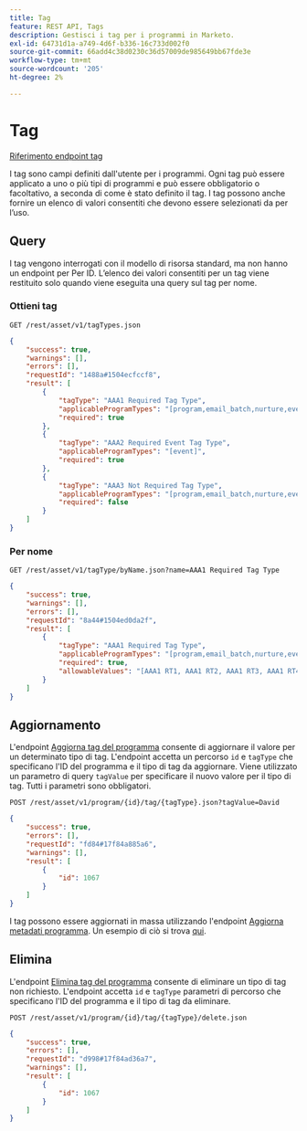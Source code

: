 ```yaml
---
title: Tag
feature: REST API, Tags
description: Gestisci i tag per i programmi in Marketo.
exl-id: 64731d1a-a749-4d6f-b336-16c733d002f0
source-git-commit: 66add4c38d0230c36d57009de985649bb67fde3e
workflow-type: tm+mt
source-wordcount: '205'
ht-degree: 2%

---
```


# Tag

[Riferimento endpoint tag](https://developer.adobe.com/marketo-apis/api/asset/#tag/Tags)

I tag sono campi definiti dall&#39;utente per i programmi. Ogni tag può essere applicato a uno o più tipi di programmi e può essere obbligatorio o facoltativo, a seconda di come è stato definito il tag. I tag possono anche fornire un elenco di valori consentiti che devono essere selezionati da per l’uso.

## Query

I tag vengono interrogati con il modello di risorsa standard, ma non hanno un endpoint per Per ID. L’elenco dei valori consentiti per un tag viene restituito solo quando viene eseguita una query sul tag per nome.

### Ottieni tag

```
GET /rest/asset/v1/tagTypes.json
```

```json
{
    "success": true,
    "warnings": [],
    "errors": [],
    "requestId": "1488a#1504ecfccf8",
    "result": [
        {
            "tagType": "AAA1 Required Tag Type",
            "applicableProgramTypes": "[program,email_batch,nurture,event,webinar]",
            "required": true
        },
        {
            "tagType": "AAA2 Required Event Tag Type",
            "applicableProgramTypes": "[event]",
            "required": true
        },
        {
            "tagType": "AAA3 Not Required Tag Type",
            "applicableProgramTypes": "[program,email_batch,nurture,event,webinar]",
            "required": false
        }
    ]
}
```

### Per nome

```
GET /rest/asset/v1/tagType/byName.json?name=AAA1 Required Tag Type
```

```json
{
    "success": true,
    "warnings": [],
    "errors": [],
    "requestId": "8a44#1504ed0da2f",
    "result": [
        {
            "tagType": "AAA1 Required Tag Type",
            "applicableProgramTypes": "[program,email_batch,nurture,event,webinar]",
            "required": true,
            "allowableValues": "[AAA1 RT1, AAA1 RT2, AAA1 RT3, AAA1 RT4]"
        }
    ]
}
```

## Aggiornamento

L&#39;endpoint [Aggiorna tag del programma](https://developer.adobe.com/marketo-apis/api/asset/#tag/Programs/operation/updateProgramUsingPOST) consente di aggiornare il valore per un determinato tipo di tag. L&#39;endpoint accetta un percorso `id` e `tagType` che specificano l&#39;ID del programma e il tipo di tag da aggiornare. Viene utilizzato un parametro di query `tagValue` per specificare il nuovo valore per il tipo di tag. Tutti i parametri sono obbligatori.

```
POST /rest/asset/v1/program/{id}/tag/{tagType}.json?tagValue=David
```

```json
{
    "success": true,
    "errors": [],
    "requestId": "fd84#17f84a885a6",
    "warnings": [],
    "result": [
        {
            "id": 1067
        }
    ]
}
```

I tag possono essere aggiornati in massa utilizzando l&#39;endpoint [Aggiorna metadati programma](https://developer.adobe.com/marketo-apis/api/asset/#tag/Programs/operation/updateProgramUsingPOST). Un esempio di ciò si trova [qui](programs.md#update).

## Elimina

L&#39;endpoint [Elimina tag del programma](https://developer.adobe.com/marketo-apis/api/asset/#tag/Programs/operation/deleteProgramUsingPOST) consente di eliminare un tipo di tag non richiesto. L&#39;endpoint accetta `id` e `tagType` parametri di percorso che specificano l&#39;ID del programma e il tipo di tag da eliminare.

```
POST /rest/asset/v1/program/{id}/tag/{tagType}/delete.json
```

```json
{
    "success": true,
    "errors": [],
    "requestId": "d998#17f84ad36a7",
    "warnings": [],
    "result": [
        {
            "id": 1067
        }
    ]
}
```
